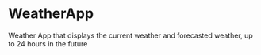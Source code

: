 # WeatherApp
 Weather App that displays the current weather and forecasted weather, up to 24 hours in the future
